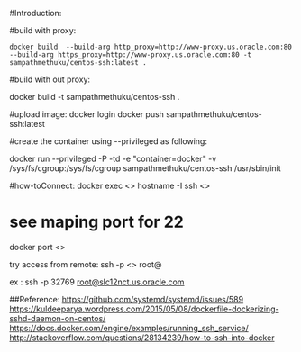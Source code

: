 #Introduction:



#build with proxy:
```
docker build  --build-arg http_proxy=http://www-proxy.us.oracle.com:80 --build-arg https_proxy=http://www-proxy.us.oracle.com:80 -t sampathmethuku/centos-ssh:latest .
```
#build with out proxy: 

docker build  -t sampathmethuku/centos-ssh .



#upload image:
docker login
docker push sampathmethuku/centos-ssh:latest




#create the container using --privileged as following:

docker run --privileged  -P -td -e "container=docker"  -v /sys/fs/cgroup:/sys/fs/cgroup  sampathmethuku/centos-ssh  /usr/sbin/init


#how-toConnect:
docker exec <<container-id>> hostname -I 
ssh <<ip>>


# see maping port for 22

docker port <<container-id>>

try access from remote:
ssh -p <<maping-port>> root@<docker-host>

ex : ssh -p 32769 root@slc12nct.us.oracle.com



##Reference:
https://github.com/systemd/systemd/issues/589
https://kuldeeparya.wordpress.com/2015/05/08/dockerfile-dockerizing-sshd-daemon-on-centos/
https://docs.docker.com/engine/examples/running_ssh_service/ 
http://stackoverflow.com/questions/28134239/how-to-ssh-into-docker
